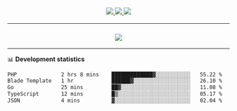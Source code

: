 <h3 align="center">
  <a href="https://github.com/hwalker928">
      <img src="https://img.shields.io/github/followers/hwalker928?label=Followers&style=for-the-badge&color=lightblue">
  </a>
  <a href="https://harryw.link/discord" alt="Discord">
      <img src="https://img.shields.io/discord/738451951758606336?label=discord&style=for-the-badge&color=lightblue"/>
  </a>
  <a href="https://harryw.link/sparked" alt="Sparked Host">
      <img src="https://img.shields.io/static/v1?label=Sponsor&message=Sparked%20Host&color=yellow&style=for-the-badge"/>
  </a>
</h3>

<hr>


<h3 align="center">
  <a href="https://github.com/hwalker928">
      <img src="https://github-profile-trophy.vercel.app/?username=hwalker928&no-bg=true&no-frame=true">
  </a>
</h3>


<hr>

📊 **Development statistics**

<!--START_SECTION:waka-->

```txt
PHP              2 hrs 8 mins    █████████████▓░░░░░░░░░░░   55.22 %
Blade Template   1 hr            ██████▓░░░░░░░░░░░░░░░░░░   26.10 %
Go               25 mins         ██▓░░░░░░░░░░░░░░░░░░░░░░   11.08 %
TypeScript       12 mins         █▒░░░░░░░░░░░░░░░░░░░░░░░   05.17 %
JSON             4 mins          ▓░░░░░░░░░░░░░░░░░░░░░░░░   02.04 %
```

<!--END_SECTION:waka-->
